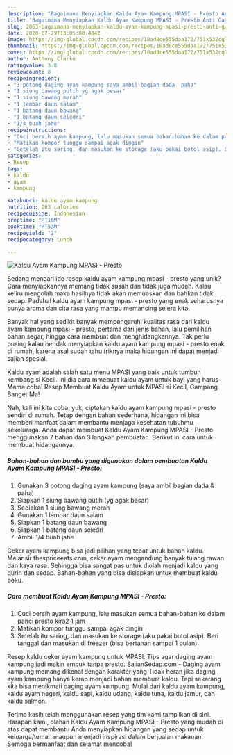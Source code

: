 ```yaml
---
description: "Bagaimana Menyiapkan Kaldu Ayam Kampung MPASI - Presto Anti Gagal"
title: "Bagaimana Menyiapkan Kaldu Ayam Kampung MPASI - Presto Anti Gagal"
slug: 2063-bagaimana-menyiapkan-kaldu-ayam-kampung-mpasi-presto-anti-gagal
date: 2020-07-29T13:05:00.484Z
image: https://img-global.cpcdn.com/recipes/18ad8ce555daa172/751x532cq70/kaldu-ayam-kampung-mpasi-presto-foto-resep-utama.jpg
thumbnail: https://img-global.cpcdn.com/recipes/18ad8ce555daa172/751x532cq70/kaldu-ayam-kampung-mpasi-presto-foto-resep-utama.jpg
cover: https://img-global.cpcdn.com/recipes/18ad8ce555daa172/751x532cq70/kaldu-ayam-kampung-mpasi-presto-foto-resep-utama.jpg
author: Anthony Clarke
ratingvalue: 3.8
reviewcount: 8
recipeingredient:
- "3 potong daging ayam kampung saya ambil bagian dada  paha"
- "1 siung bawang putih yg agak besar"
- "1 siung bawang merah"
- "1 lembar daun salam"
- "1 batang daun bawang"
- "1 batang daun seledri"
- "1/4 buah jahe"
recipeinstructions:
- "Cuci bersih ayam kampung, lalu masukan semua bahan-bahan ke dalam panci presto kira2 1 jam"
- "Matikan kompor tunggu sampai agak dingin"
- "Setelah itu saring, dan masukan ke storage (aku pakai botol asip). Beri tanggal dan masukan di freezer (bisa bertahan sampai 1 bulan)."
categories:
- Resep
tags:
- kaldu
- ayam
- kampung

katakunci: kaldu ayam kampung 
nutrition: 203 calories
recipecuisine: Indonesian
preptime: "PT16M"
cooktime: "PT53M"
recipeyield: "2"
recipecategory: Lunch

---
```



![Kaldu Ayam Kampung MPASI - Presto](https://img-global.cpcdn.com/recipes/18ad8ce555daa172/751x532cq70/kaldu-ayam-kampung-mpasi-presto-foto-resep-utama.jpg)

Sedang mencari ide resep kaldu ayam kampung mpasi - presto yang unik? Cara menyiapkannya memang tidak susah dan tidak juga mudah. Kalau keliru mengolah maka hasilnya tidak akan memuaskan dan bahkan tidak sedap. Padahal kaldu ayam kampung mpasi - presto yang enak seharusnya punya aroma dan cita rasa yang mampu memancing selera kita.

Banyak hal yang sedikit banyak mempengaruhi kualitas rasa dari kaldu ayam kampung mpasi - presto, pertama dari jenis bahan, lalu pemilihan bahan segar, hingga cara membuat dan menghidangkannya. Tak perlu pusing kalau hendak menyiapkan kaldu ayam kampung mpasi - presto enak di rumah, karena asal sudah tahu triknya maka hidangan ini dapat menjadi sajian spesial.

Kaldu ayam adalah salah satu menu MPASI yang baik untuk tumbuh kembang si Kecil. Ini dia cara mmebuat kaldu ayam untuk bayi yang harus Mama coba! Resep Membuat Kaldu Ayam untuk MPASI si Kecil, Gampang Banget Ma!


Nah, kali ini kita coba, yuk, ciptakan kaldu ayam kampung mpasi - presto sendiri di rumah. Tetap dengan bahan sederhana, hidangan ini bisa memberi manfaat dalam membantu menjaga kesehatan tubuhmu sekeluarga. Anda dapat membuat Kaldu Ayam Kampung MPASI - Presto menggunakan 7 bahan dan 3 langkah pembuatan. Berikut ini cara untuk membuat hidangannya.

<!--inarticleads1-->

##### Bahan-bahan dan bumbu yang digunakan dalam pembuatan Kaldu Ayam Kampung MPASI - Presto:

1. Gunakan 3 potong daging ayam kampung (saya ambil bagian dada &amp; paha)
1. Siapkan 1 siung bawang putih (yg agak besar)
1. Sediakan 1 siung bawang merah
1. Gunakan 1 lembar daun salam
1. Siapkan 1 batang daun bawang
1. Siapkan 1 batang daun seledri
1. Ambil 1/4 buah jahe


Ceker ayam kampung bisa jadi pilihan yang tepat untuk bahan kaldu. Melansir thespriceeats.com, ceker ayam mengandung banyak tulang rawan dan kaya rasa. Sehingga bisa sangat pas untuk diolah menjadi kaldu yang gurih dan sedap. Bahan-bahan yang bisa disiapkan untuk membuat kaldu beku. 

<!--inarticleads2-->

##### Cara membuat Kaldu Ayam Kampung MPASI - Presto:

1. Cuci bersih ayam kampung, lalu masukan semua bahan-bahan ke dalam panci presto kira2 1 jam
1. Matikan kompor tunggu sampai agak dingin
1. Setelah itu saring, dan masukan ke storage (aku pakai botol asip). Beri tanggal dan masukan di freezer (bisa bertahan sampai 1 bulan).


Resep kaldu ceker ayam kampung untuk MPASI. Tips agar daging ayam kampung jadi makin empuk tanpa presto. SajianSedap.com - Daging ayam kampung memang dikenal dengan karakter yang Tidak heran jika daging ayam kampung hanya kerap menjadi bahan membuat kaldu. Tapi sekarang kita bisa menikmati daging ayam kampung. Mulai dari kaldu ayam kampung, kaldu ayam negeri, kaldu sapi, kaldu udang, kaldu tuna, kaldu jamur, dan kaldu salmon. 

Terima kasih telah menggunakan resep yang tim kami tampilkan di sini. Harapan kami, olahan Kaldu Ayam Kampung MPASI - Presto yang mudah di atas dapat membantu Anda menyiapkan hidangan yang sedap untuk keluarga/teman maupun menjadi inspirasi dalam berjualan makanan. Semoga bermanfaat dan selamat mencoba!
